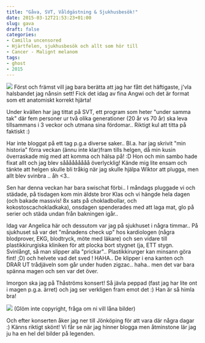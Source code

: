```yaml
---
title: "Gåva, SVT, Våldgästning & Sjukhusbesök!"
date: 2015-03-12T21:53:23+01:00
slug: gava
draft: false
categories:
- Camilla uncensored
- Hjärtfelen, sjukhusbesök och allt som hör till
- Cancer - Malignt melanom
tags:
- ghost
- 2015
---
```


![](/assets/images/ghost/2015/03/heartt.jpg)
Först och främst vill jag bara berätta att jag har fått det häftigaste, j'vla halsbandet jag nånsin sett! Fick det idag av fina Angwi och det är format som ett anatomiskt korrekt hjärta!

Under kvällen har jag tittat på SVT, ett program som heter "under samma tak" där fem personer ur två olika generationer (20 år vs 70 år) ska leva tillsammans i 3 veckor och utmana sina fördomar.. Riktigt kul att titta på faktiskt :)

Har inte bloggat på ett tag p.g.a diverse saker.. Bl.a. har jag skrivit "min historia" förra veckan (ännu inte klar)fram tills helgen, då min kusin överraskade mig med att komma och hälsa på! :D Hon och min sambo hade fixat allt och jag blev sååååååååå överlycklig! Kände mig lite ensam och tänkte att helgen skulle bli tråkig när jag skulle hjälpa Wiktor att plugga, men allt blev svinbra .. åh <3..

Sen har denna veckan har bara swischat förbi.. I måndags pluggade vi och städade, på tisdagen kom min äldste bror Klas och vi hängde hela dagen (och bakade massvis! 8x sats på chokladbollar, och kokostoscachokladkaka), onsdagen spenderades med att laga mat, glo på serier och städa undan från bakningen igår.. 

Idag var Angelica här och dessutom var jag på sjukhuset i några timmar.. På sjukhuset så var det "månadens check up" hos kardiologen (några blodprover, EKG, blodtryck, möte med läkare) och sen vidare till plastikkirurgiska kliniken för att plocka bort stygnet (ja, ETT stygn. Svinlångt, så man slipper alla "prickar".. Plastikkirurger kan minsann göra fint! ;D) och helvete vad det sved ! HAHA..
De klipper i ena kanten och DRAR UT trådjäveln som går under huden zigzac.. haha.. men det var bara spänna magen och sen var det över.

Imorgon ska jag på Thåströms konsert! Så jävla peppad (fast jag har lite ont i magen p.g.a. ärret) och jag ser verkligen fram emot det :) Han är så himla bra!

![](/assets/images/ghost/2015/03/DSC_3156.JPG)
(Glöm inte copyright, fråga om ni vill låna bilder)

Och efter konserten åker jag ner till Jönköping för att vara där några dagar :) Känns riktigt skönt! Vi får se när jag hinner blogga men åtminstone lär jag ju ha en hel del bilder på legenden.




